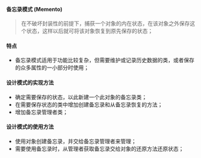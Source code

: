 #### 备忘录模式 (Memento)

> 在不破坏封装性的前提下，捕获一个对象的内在状态，在该对象之外保存这个状态，这样以后就可将该对象恢复到原先保存的状态；

#### 特点

- 备忘录模式适用于功能比较复杂，但需要维护或记录历史数据的类，或者保存的众多属性的一小部分时使用；

#### 设计模式的实现方法

- 确定需要保存的状态，以此新建一个此对象的备忘录类；
- 在需要保存状态的类中增加创建备忘录和从备忘录恢复的方法；
- 增加备忘录管理者类；

#### 设计模式的使用方法

- 使用对象创建备忘录，并交给备忘录管理者来管理；
- 需要使用备忘录时，从管理者获取备忘录交给对象的还原方法还原状态；
